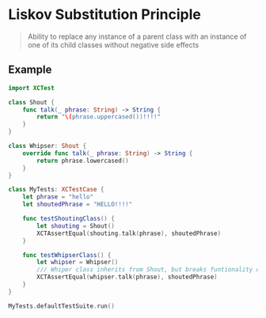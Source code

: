 # Liskov Substitution Principle 

> Ability to replace any instance of a parent class with an instance of one of its child classes without negative side effects 

## Example

```swift
import XCTest

class Shout {
    func talk(_ phrase: String) -> String {
        return "\(phrase.uppercased())!!!!"
    }
}

class Whipser: Shout {
    override func talk(_ phrase: String) -> String {
        return phrase.lowercased()
    }
}

class MyTests: XCTestCase {
    let phrase = "hello"
    let shoutedPhrase = "HELLO!!!!"

    func testShoutingClass() {
        let shouting = Shout()
        XCTAssertEqual(shouting.talk(phrase), shoutedPhrase)
    }

    func testWhipserClass() {
        let whipser = Whipser()
        /// Whiper class inherits from Shout, but breaks funtionality of a shouting class by not shouting anymore...
        XCTAssertEqual(whipser.talk(phrase), shoutedPhrase)
    }
}

MyTests.defaultTestSuite.run()

```
